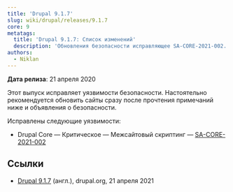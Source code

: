 ```yaml
---
title: 'Drupal 9.1.7'
slug: wiki/drupal/releases/9.1.7
core: 9
metatags:
  title: 'Drupal 9.1.7: Список изменений'
  description: 'Обновления безопасности исправляющее SA-CORE-2021-002.'
authors:
  - Niklan
---
```


**Дата релиза**: 21 апреля 2020

Этот выпуск исправляет уязвимости безопасности. Настоятельно рекомендуется обновить сайты сразу после прочтения примечаний ниже и объявления о безопасности.

Исправлены следующие уязвимости:

- Drupal Core — Критическое — Межсайтовый скриптинг — [SA-CORE-2021-002](../../../../security/sa-core/2021-002/index.md)

## Ссылки

- [Drupal 9.1.7](https://www.drupal.org/project/drupal/releases/9.1.7) (англ.), drupal.org, 21 апреля 2021
